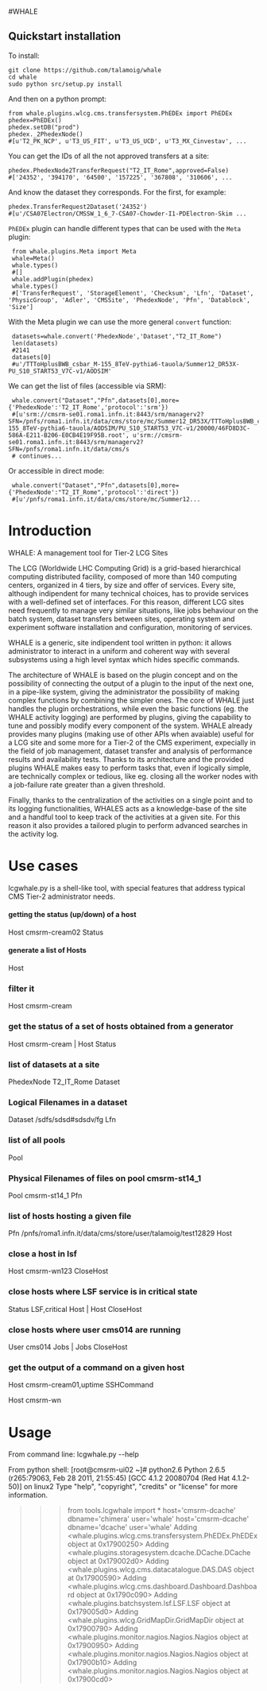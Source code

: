 #WHALE

## Quickstart installation
To install:

    git clone https://github.com/talamoig/whale
    cd whale
    sudo python src/setup.py install

And then on a python prompt:
    
    from whale.plugins.wlcg.cms.transfersystem.PhEDEx import PhEDEx
    phedex=PhEDEx()
    phedex.setDB("prod")
    phedex._2PhedexNode()
    #[u'T2_PK_NCP', u'T3_US_FIT', u'T3_US_UCD', u'T3_MX_Cinvestav', ...

You can get the IDs of all the not approved transfers at a site:

    phedex.PhedexNode2TransferRequest("T2_IT_Rome",approved=False)
    #['24352', '394170', '64500', '157225', '367808', '310606', ...

And know the dataset they corresponds. For the first, for example:

    phedex.TransferRequest2Dataset('24352')
    #[u'/CSA07Electron/CMSSW_1_6_7-CSA07-Chowder-I1-PDElectron-Skim ...

`PhEDEx` plugin can handle different types that can be used with the `Meta` plugin:

	 from whale.plugins.Meta import Meta
	 whale=Meta()
	 whale.types()
	 #[]
	 whale.addPlugin(phedex)
	 whale.types()
	 #['TransferRequest', 'StorageElement', 'Checksum', 'Lfn', 'Dataset', 'PhysicGroup', 'Adler', 'CMSSite', 'PhedexNode', 'Pfn', 'Datablock', 'Size']
	 
With the Meta plugin we can use the more general `convert` function:

     datasets=whale.convert('PhedexNode','Dataset',"T2_IT_Rome")
     len(datasets)
     #2141
     datasets[0]
     #u'/TTToHplusBWB_csbar_M-155_8TeV-pythia6-tauola/Summer12_DR53X-PU_S10_START53_V7C-v1/AODSIM'
     

We can get the list of files (accessible via SRM):

     whale.convert("Dataset","Pfn",datasets[0],more={'PhedexNode':'T2_IT_Rome','protocol':'srm'})
     #[u'srm://cmsrm-se01.roma1.infn.it:8443/srm/managerv2?SFN=/pnfs/roma1.infn.it/data/cms/store/mc/Summer12_DR53X/TTToHplusBWB_csbar_M-155_8TeV-pythia6-tauola/AODSIM/PU_S10_START53_V7C-v1/20000/46FD8D3C-586A-E211-B206-E0CB4E19F95B.root', u'srm://cmsrm-se01.roma1.infn.it:8443/srm/managerv2?SFN=/pnfs/roma1.infn.it/data/cms/s
     # continues...

Or accessible in direct mode:

     whale.convert("Dataset","Pfn",datasets[0],more={'PhedexNode':"T2_IT_Rome",'protocol':'direct'})
     #[u'/pnfs/roma1.infn.it/data/cms/store/mc/Summer12...


Introduction
======
WHALE: A management tool for Tier-2 LCG Sites

The LCG (Worldwide LHC Computing Grid) is a grid-based hierarchical
computing distributed facility, composed of more than 140 computing
centers, organized in 4 tiers, by size and offer of services. Every
site, although indipendent for many technical choices, has to provide
services with a well-defined set of interfaces. For this reason,
different LCG sites need frequently to manage very similar situations,
like jobs behaviour on the batch system, dataset transfers between
sites, operating system and experiment software installation and
configuration, monitoring of services.

WHALE is a generic, site indipendent tool written in python: it allows
administrator to interact in a uniform and coherent way with several
subsystems using a high level syntax which hides specific commands.

The architecture of WHALE is based on the plugin concept and on the
possibility of connecting the output of a plugin to the input of the
next one, in a pipe-like system, giving the administrator the
possibility of making complex functions by combining the simpler
ones. The core of WHALE just handles the plugin orchestrations, while
even the basic functions (eg. the WHALE activity logging) are
performed by plugins, giving the capability to tune and possibly
modify every component of the system. WHALE already provides many
plugins (making use of other APIs when avaiable) useful for a LCG site
and some more for a Tier-2 of the CMS experiment, expecially in the
field of job management, dataset transfer and analysis of performance
results and availability tests. Thanks to its architecture and the
provided plugins WHALE makes easy to perform tasks that, even if
logically simple, are technically complex or tedious, like eg. closing
all the worker nodes with a job-failure rate greater than a given
threshold.

Finally, thanks to the centralization of the activities on a single
point and to its logging functionalities, WHALES acts as a
knowledge-base of the site and a handful tool to keep track of the
activities at a given site. For this reason it also provides a
tailored plugin to perform advanced searches in the activity log.


Use cases
=========

lcgwhale.py is a shell-like tool, with special features that address
typical CMS Tier-2 administrator needs.


#### getting the status (up/down) of a host
Host cmsrm-cream02 Status

#### generate a list of Hosts

Host

### filter it

Host cmsrm-cream

### get the status of a set of hosts obtained from a generator

Host cmsrm-cream | Host Status

### list of datasets at a site

PhedexNode T2_IT_Rome Dataset

### Logical Filenames in a dataset

Dataset /sdfs/sdsd#sdsdv/fg Lfn

### list of all pools

Pool

### Physical Filenames of files on pool cmsrm-st14_1

Pool cmsrm-st14_1 Pfn

### list of hosts hosting a given file

Pfn /pnfs/roma1.infn.it/data/cms/store/user/talamoig/test12829 Host

### close a host in lsf

Host cmsrm-wn123 CloseHost

### close hosts where LSF service is in critical state

Status LSF,critical Host | Host CloseHost

### close hosts where user cms014 are running

User cms014 Jobs | Jobs CloseHost

### get the output of a command on a given host

Host cmsrm-cream01,uptime SSHCommand

Host cmsrm-wn

Usage
======

From command line: lcgwhale.py --help

From python shell:
[root@cmsrm-ui02 ~]# python2.6
Python 2.6.5 (r265:79063, Feb 28 2011, 21:55:45)
[GCC 4.1.2 20080704 (Red Hat 4.1.2-50)] on linux2
Type "help", "copyright", "credits" or "license" for more information.
>>> from tools.lcgwhale import *
host='cmsrm-dcache' dbname='chimera' user='whale'
host='cmsrm-dcache' dbname='dcache' user='whale'
Adding <whale.plugins.wlcg.cms.transfersystem.PhEDEx.PhEDEx object at 0x17900250>
Adding <whale.plugins.storagesystem.dcache.DCache.DCache object at 0x179002d0>
Adding <whale.plugins.wlcg.cms.datacatalogue.DAS.DAS object at 0x17900590>
Adding <whale.plugins.wlcg.cms.dashboard.Dashboard.Dashboard object at 0x1790c090>
Adding <whale.plugins.batchsystem.lsf.LSF.LSF object at 0x179005d0>
Adding <whale.plugins.wlcg.GridMapDir.GridMapDir object at 0x17900790>
Adding <whale.plugins.monitor.nagios.Nagios.Nagios object at 0x17900950>
Adding <whale.plugins.monitor.nagios.Nagios.Nagios object at 0x17900b10>
Adding <whale.plugins.monitor.nagios.Nagios.Nagios object at 0x17900cd0>